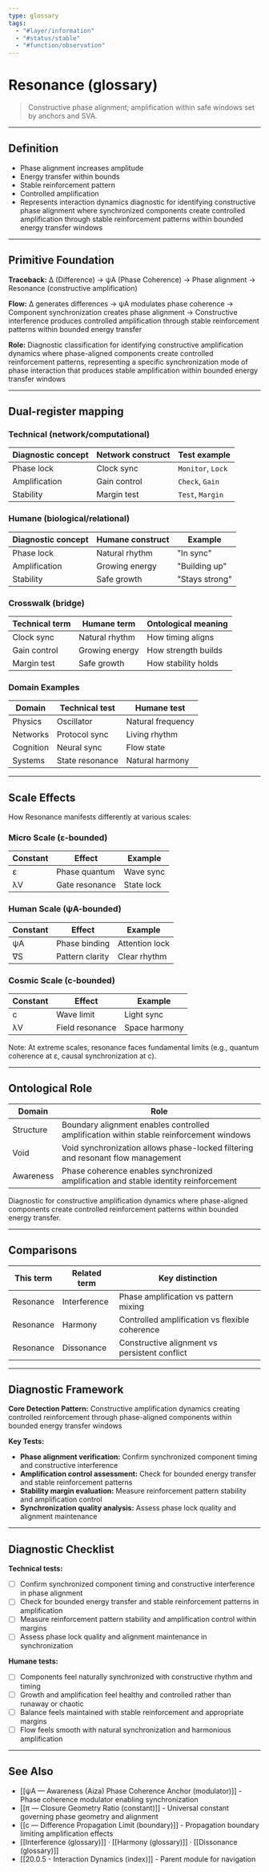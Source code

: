 ```yaml
---
type: glossary
tags:
  - "#layer/information"
  - "#status/stable"
  - "#function/observation"
---
```


# Resonance (glossary)

> Constructive phase alignment; amplification within safe windows set by anchors and SVA.

---

## Definition

- Phase alignment increases amplitude
- Energy transfer within bounds
- Stable reinforcement pattern
- Controlled amplification
- Represents interaction dynamics diagnostic for identifying constructive phase alignment where synchronized components create controlled amplification through stable reinforcement patterns within bounded energy transfer windows

---

## Primitive Foundation

**Traceback:** ∆ (Difference) → ψA (Phase Coherence) → Phase alignment → Resonance (constructive amplification)

**Flow:** ∆ generates differences → ψA modulates phase coherence → Component synchronization creates phase alignment → Constructive interference produces controlled amplification through stable reinforcement patterns within bounded energy transfer

**Role:** Diagnostic classification for identifying constructive amplification dynamics where phase-aligned components create controlled reinforcement patterns, representing a specific synchronization mode of phase interaction that produces stable amplification within bounded energy transfer windows

---

## Dual‑register mapping

### Technical (network/computational)

| Diagnostic concept | Network construct | Test example |
|-------------------|------------------|--------------|
| Phase lock | Clock sync | `Monitor`, `Lock` |
| Amplification | Gain control | `Check`, `Gain` |
| Stability | Margin test | `Test`, `Margin` |

### Humane (biological/relational)

| Diagnostic concept | Humane construct | Example |
|-------------------|------------------|----------|
| Phase lock | Natural rhythm | "In sync" |
| Amplification | Growing energy | "Building up" |
| Stability | Safe growth | "Stays strong" |

### Crosswalk (bridge)

| Technical term | Humane term | Ontological meaning |
|---------------|-------------|-------------------|
| Clock sync | Natural rhythm | How timing aligns |
| Gain control | Growing energy | How strength builds |
| Margin test | Safe growth | How stability holds |

### Domain Examples

| Domain | Technical test | Humane test |
|--------|---------------|-------------|
| Physics | Oscillator | Natural frequency |
| Networks | Protocol sync | Living rhythm |
| Cognition | Neural sync | Flow state |
| Systems | State resonance | Natural harmony |

---

## Scale Effects

How Resonance manifests differently at various scales:

### Micro Scale (ε-bounded)

| Constant | Effect | Example |
|----------|--------|---------|
| ε | Phase quantum | Wave sync |
| λV | Gate resonance | State lock |

### Human Scale (ψA-bounded)

| Constant | Effect | Example |
|----------|--------|---------|
| ψA | Phase binding | Attention lock |
| ∇S | Pattern clarity | Clear rhythm |

### Cosmic Scale (c-bounded)

| Constant | Effect | Example |
|----------|--------|---------|
| c | Wave limit | Light sync |
| λV | Field resonance | Space harmony |

Note: At extreme scales, resonance faces fundamental limits (e.g., quantum coherence at ε, causal synchronization at c).

---

## Ontological Role

| Domain | Role |
|--------|------|
| Structure | Boundary alignment enables controlled amplification within stable reinforcement windows |
| Void | Void synchronization allows phase-locked filtering and resonant flow management |
| Awareness | Phase coherence enables synchronized amplification and stable identity reinforcement |

Diagnostic for constructive amplification dynamics where phase-aligned components create controlled reinforcement patterns within bounded energy transfer.

---

## Comparisons

| This term | Related term | Key distinction |
|-----------|-------------|----------------|
| Resonance | Interference | Phase amplification vs pattern mixing |
| Resonance | Harmony | Controlled amplification vs flexible coherence |
| Resonance | Dissonance | Constructive alignment vs persistent conflict |

---

## Diagnostic Framework

**Core Detection Pattern:** Constructive amplification dynamics creating controlled reinforcement through phase-aligned components within bounded energy transfer windows

**Key Tests:**
- **Phase alignment verification:** Confirm synchronized component timing and constructive interference
- **Amplification control assessment:** Check for bounded energy transfer and stable reinforcement patterns
- **Stability margin evaluation:** Measure reinforcement pattern stability and amplification control
- **Synchronization quality analysis:** Assess phase lock quality and alignment maintenance

---

## Diagnostic Checklist

**Technical tests:**
- [ ] Confirm synchronized component timing and constructive interference in phase alignment
- [ ] Check for bounded energy transfer and stable reinforcement patterns in amplification
- [ ] Measure reinforcement pattern stability and amplification control within margins
- [ ] Assess phase lock quality and alignment maintenance in synchronization

**Humane tests:**
- [ ] Components feel naturally synchronized with constructive rhythm and timing
- [ ] Growth and amplification feel healthy and controlled rather than runaway or chaotic
- [ ] Balance feels maintained with stable reinforcement and appropriate margins
- [ ] Flow feels smooth with natural synchronization and harmonious amplification

---

## See Also

- [[ψA — Awareness (Aiza) Phase Coherence Anchor (modulator)]] - Phase coherence modulator enabling synchronization
- [[π — Closure Geometry Ratio (constant)]] - Universal constant governing phase geometry and alignment
- [[c — Difference Propagation Limit (boundary)]] - Propagation boundary limiting amplification effects
- [[Interference (glossary)]] · [[Harmony (glossary)]] · [[Dissonance (glossary)]]
- [[20.0.5 - Interaction Dynamics (index)]] - Parent module for navigation